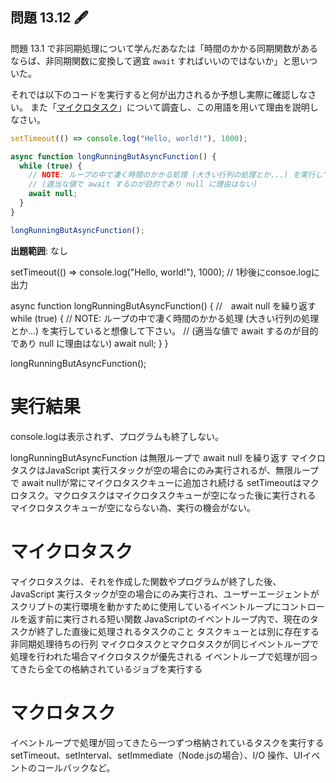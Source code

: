 ## 問題 13.12 🖋️

問題 13.1 で非同期処理について学んだあなたは「時間のかかる同期関数があるならば、非同期関数に変換して適宜 `await` すればいいのではないか」と思いついた。

それでは以下のコードを実行すると何が出力されるか予想し実際に確認しなさい。
また「[マイクロタスク](https://developer.mozilla.org/ja/docs/Web/API/HTML_DOM_API/Microtask_guide)」について調査し、この用語を用いて理由を説明しなさい。

```js
setTimeout(() => console.log("Hello, world!"), 1000);

async function longRunningButAsyncFunction() {
  while (true) {
    // NOTE: ループの中で凄く時間のかかる処理 (大きい行列の処理とか...) を実行していると想像して下さい。
    // (適当な値で await するのが目的であり null に理由はない)
    await null;
  }
}

longRunningButAsyncFunction();
```

**出題範囲**: なし



setTimeout(() => console.log("Hello, world!"), 1000); // 1秒後にconsoe.logに出力

async function longRunningButAsyncFunction() {    //　await null を繰り返す
  while (true) {
    // NOTE: ループの中で凄く時間のかかる処理 (大きい行列の処理とか...) を実行していると想像して下さい。
    // (適当な値で await するのが目的であり null に理由はない)
    await null;
  }
}



longRunningButAsyncFunction();

# 実行結果
console.logは表示されず、プログラムも終了しない。

longRunningButAsyncFunction は無限ループで await null を繰り返す
マイクロタスクはJavaScript 実行スタックが空の場合にのみ実行されるが、無限ループで await nullが常にマイクロタスクキューに追加され続ける
setTimeoutはマクロタスク。マクロタスクはマイクロタスクキューが空になった後に実行される
マイクロタスクキューが空にならない為、実行の機会がない。


# マイクロタスク
マイクロタスクは、それを作成した関数やプログラムが終了した後、 JavaScript 実行スタックが空の場合にのみ実行され、ユーザーエージェントがスクリプトの実行環境を動かすために使用しているイベントループにコントロールを返す前に実行される短い関数
JavaScriptのイベントループ内で、現在のタスクが終了した直後に処理されるタスクのこと
タスクキューとは別に存在する非同期処理待ちの行列
マイクロタスクとマクロタスクが同じイベントループで処理を行われた場合マイクロタスクが優先される
イベントループで処理が回ってきたら全ての格納されているジョブを実行する

# マクロタスク
イベントループで処理が回ってきたら一つずつ格納されているタスクを実行する
setTimeout、setInterval、setImmediate（Node.jsの場合）、I/O 操作、UIイベントのコールバックなど。